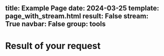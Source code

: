 title: Example Page
date: 2024-03-25
template: page_with_stream.html
result: False
stream: True
navbar: False
group: tools
---

# Result of your request


